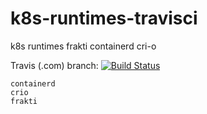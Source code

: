 # k8s-runtimes-travisci
k8s runtimes frakti containerd cri-o

Travis (.com) branch:
[![Build Status](https://travis-ci.com/githubfoam/k8s-runtimes-travisci.svg?branch=master)](https://travis-ci.com/githubfoam/k8s-runtimes-travisci)  

~~~~
containerd
crio
frakti

~~~~

